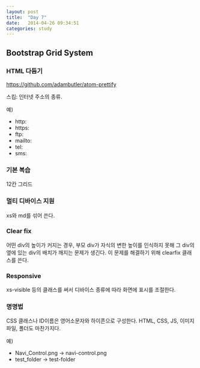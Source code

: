 ```yaml
---
layout: post
title:  "Day 7"
date:   2014-04-26 09:34:51
categories: study
---
```

## Bootstrap Grid System

### HTML 다듬기

https://github.com/adambutler/atom-prettify

스킴: 인터넷 주소의 종류.

 예)

 * http:
 * https:
 * ftp:
 * mailto:
 * tel:
 * sms:

### 기본 복습

12칸 그리드

### 멀티 디바이스 지원

xs와 md를 섞어 쓴다.

### Clear fix

어떤 div의 높이가 커지는 경우, 부모 div가 자식의 변한 높이를 인식하지 못해 그 div의 옆에
있는 div의 배치가 깨지는 문제가 생긴다. 이 문제를 해결하기 위해 clearfix 클래스를 쓴다.

### Responsive

xs-visible 등의 클래스를 써서 디바이스 종류에 따라 화면에 표시를 조절한다.

### 명명법

CSS 클래스나 ID이름은 영어소문자와 하이픈으로 구성한다. HTML, CSS, JS, 이미지 파일, 폴더도 마찬가지다.

 예)
 
 * Navi_Control.png -> navi-control.png
 * test_folder -> test-folder
